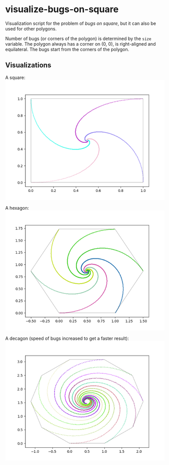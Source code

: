 # visualize-bugs-on-square

Visualization script for the problem of _bugs on square_, but it can also be used for other polygons.

Number of bugs (or corners of the polygon) is determined by the `size` variable. The polygon always has a corner on (0, 0), is right-aligned and equilateral. The bugs start from the corners of the polygon.

## Visualizations

A square:  
![square](square6563.png)

A hexagon:  
![hexagon](hexagon92584586.png)

A decagon (speed of bugs increased to get a faster result):  
![decagon](decagon3456.png)
